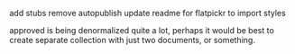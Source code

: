 add stubs
remove autopublish
update readme for flatpickr to import styles

approved is being denormalized quite a lot, perhaps it would be best to create 
separate collection with just two documents, or something.